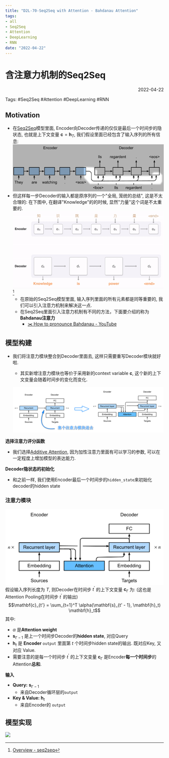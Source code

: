 ```yaml
---
title: "D2L-70-Seq2Seq with Attention - Bahdanau Attention"
tags:
- all
- Seq2Seq
- Attention
- DeepLearning
- RNN
date: "2022-04-22"
---
```

# 含注意力机制的Seq2Seq

<div align="right"> 2022-04-22</div>

Tags: #Seq2Seq #Attention #DeepLearning #RNN 

## Motivation
- 在[Seq2Seq](notes/2022/2022.4/D2L-61-Sequence%20to%20Sequence%20Learning%20-%20Seq2Seq.md)模型里面, Encoder向Decoder传递的仅仅是最后一个时间步的隐状态, 也就是上下文变量 $\mathbf c= \mathbf{h}_T$, 我们假设里面已经包含了输入序列的所有信息:
![](notes/2022/2022.4/assets/img_2022-10-15-8.png)
- 但这样每一步Decoder的输入都是原序列的一个"全局, 笼统的总结", 这是不太合理的: 在下图中, 在翻译"Knowledge"的的时候, 显然"力量"这个词是不太重要的. 
	![](notes/2022/2022.4/assets/img_2022-10-15-1.gif)[^1]
	- 在原始的Seq2Seq模型里面, 输入序列里面的所有元素都是同等重要的, 我们可以引入注意力机制来解决这一点.
	- 在Seq2Seq里面引入注意力机制有不同的方法，下面要介绍的称为**Bahdanau注意力**
		- [✂️ How to pronounce Bahdanau - YouTube](https://youtube.com/clip/UgkxQ5GU8jcvH5w14GCdZ3RypfWVN5Q1PeV6)

## 模型构建
- 我们将注意力模块整合到Decoder里面去, 这样只需要重写Decoder模块就好啦.
	- 其实新增注意力模块也等价于采用新的context variable $\mathbf c$, 这个新的上下文变量会随着时间步的变化而变化.

	![](notes/2022/2022.4/assets/img_2022-10-15-9.png)
	
**选择注意力评分函数**
- 我们选择[Additive Attention](notes/2022/2022.4/D2L-68-Additive%20Attention.md), 因为加性注意力里面有可以学习的参数, 可以在一定程度上增加模型的表达能力.

**Decoder隐状态的初始化**
- 和之前一样, 我们使用Encoder最后一个时间步的`hidden_state`来初始化decoder的hidden state

### 注意力模块
![](notes/2022/2022.4/assets/seq2seq-attention-details.svg)
假设输入序列长度为 $T$, 则Decoder在时间步 $t^\prime$ 的上下文变量 $\mathbf{c}_{t'}$ 为: (这也是Attention Pooling在时间步 $t^\prime$ 的输出)
$$\mathbf{c}_{t'} = \sum_{t=1}^T \alpha(\mathbf{s}_{t' - 1}, \mathbf{h}_t) \mathbf{h}_t$$
其中: 
- $\alpha$ 是**Attention weight**
- $\mathbf{s}_{t' - 1}$ 是上一个时间步Decoder的**hidden state**, 对应Query
- $\mathbf{h}_t$ 是 **Encoder** `output` 里面第 $t$ 个时间步hidden state的输出. 既对应Key, 又对应 Value.
- 需要注意的是每一个时间步 $t^\prime$ 的上下文变量 $\mathbf{c}_{t'}$ 是Encoder**每一个时间步**的Attention**总和**.

**输入**
- **Query:** $\mathbf{s}_{t' - 1}$ 
	- 来自Decoder循环层的`output`
- **Key & Value:** $\mathbf{h}_t$
	- 来自Encoder的 `output`

## 模型实现
![](notes/2022/2022.4/assets/bahdanau_attention.ipynb)



[^1]: [Overview - seq2seq](https://google.github.io/seq2seq/)